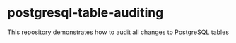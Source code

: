 # postgresql-table-auditing
This repository demonstrates how to audit all changes to PostgreSQL tables

